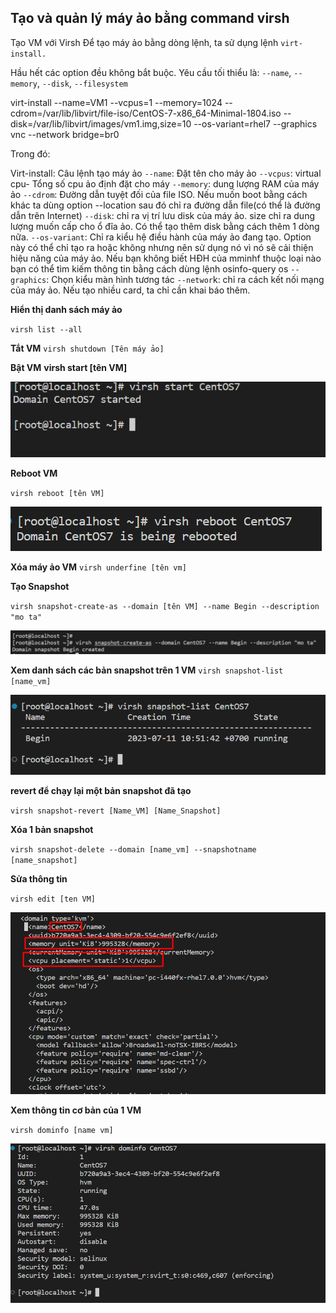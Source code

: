## Tạo và quản lý máy ảo bằng command virsh


Tạo VM với Virsh
Để tạo máy ảo bằng dòng lệnh, ta sử dụng lệnh `virt-install.`

Hầu hết các option đều không bắt buộc. Yêu cầu tối thiểu là: `--name`, `--memory`, `--disk`, `--filesystem`

virt-install --name=VM1 --vcpus=1 --memory=1024 --cdrom=/var/lib/libvirt/file-iso/CentOS-7-x86_64-Minimal-1804.iso --disk=/var/lib/libvirt/images/vm1.img,size=10 --os-variant=rhel7 --graphics vnc --network bridge=br0

Trong đó:

Virt-install: Câu lệnh tạo máy ảo
`--name`: Đặt tên cho máy ảo
`--vcpus`: virtual cpu- Tổng số cpu ảo định đặt cho máy
`--memory`: dung lượng RAM của máy ảo
`--cdrom`: Đường dẫn tuyệt đối của file ISO. Nếu muốn boot bằng cách khác ta dùng option --location sau đó chỉ ra đường dẫn file(có thể là đường dẫn trên Internet)
`--disk`: chỉ ra vị trí lưu disk của máy ảo. size chỉ ra dung lượng muốn cấp cho ổ đĩa ảo. Có thể tạo thêm disk bằng cách thêm 1 dòng nữa.
`--os-variant`: Chỉ ra kiểu hệ điều hành của máy ảo đang tạo. Option này có thể chỉ tạo ra hoặc không nhưng nên sử dụng nó vì nó sẽ cải thiện hiệu năng của máy ảo. Nếu bạn không biết HĐH của mminhf thuộc loại nào bạn có thể tìm kiếm thông tin bằng cách dùng lệnh osinfo-query os
`--graphics`: Chọn kiểu màn hình tương tác
`--networ`k: chỉ ra cách kết nối mạng của máy ảo. Nếu tạo nhiều card, ta chỉ cần khai báo thêm.

**Hiển thị danh sách máy ảo**

`virsh list --all`

**Tắt VM**
`virsh shutdown [Tên máy ảo]`

**Bật VM**
**virsh start [tên VM]**

![Alt text](image-34.png)


**Reboot VM**

`virsh reboot [tên VM]`


![Alt text](image-35.png)

**Xóa máy ảo VM**
`virsh underfine [tên vm]`


**Tạo Snapshot**

`virsh snapshot-create-as --domain [tên VM] --name Begin --description "mo ta"`


![Alt text](image-36.png)


**Xem danh sách các bản snapshot trên 1 VM**
`virsh snapshot-list [name_vm]`

![Alt text](image-37.png)


**revert để chạy lại một bản snapshot đã tạo**

`virsh snapshot-revert [Name_VM] [Name_Snapshot]`

**Xóa 1 bản snapshot**

`virsh snapshot-delete --domain [name_vm] --snapshotname [name_snapshot]`


**Sửa thông tin**

`virsh edit [ten VM]`


![Alt text](image-38.png)


**Xem thông tin cơ bản của 1 VM**

`virsh dominfo [name vm]`


![Alt text](image-39.png)

